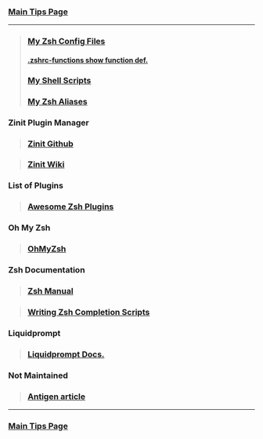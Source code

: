 ### [Main Tips Page](https://github.com/sethfuller/tips/blob/main/tech_tips/README.md)

----------

> ### [My Zsh Config Files](https://github.com/sethfuller/tips/tree/main/config/Zsh)
> #### [.zshrc-functions show function def.](https://github.com/sethfuller/tips/tree/main/config/Zsh/.zshrc-functions#funcdef)
> ### [My Shell Scripts](https://github.com/sethfuller/tips/tree/main/scripts/shell)
> ### [My Zsh Aliases](https://github.com/sethfuller/tips/blob/main/tech_tips/aliases.md)

### Zinit Plugin Manager

> ### [Zinit Github](https://github.com/zdharma/zinit)

> ### [Zinit Wiki](https://zdharma.github.io/zinit/wiki/)

### List of Plugins

> ### [Awesome Zsh Plugins](https://github.com/unixorn/awesome-zsh-plugins)

### Oh My Zsh

> ### [OhMyZsh](https://github.com/ohmyzsh/ohmyzsh)

### Zsh Documentation

> ### [Zsh Manual](http://zsh.sourceforge.net/Doc/Release/index.html)

> ### [Writing Zsh Completion Scripts](https://mads-hartmann.com/2017/08/06/writing-zsh-completion-scripts.html)

### Liquidprompt

> ### [Liquidprompt Docs.](https://liquidprompt.readthedocs.io/en/stable/config.html)

### Not Maintained

> ### [Antigen article](http://mikbuch.github.io/articles/2019/02/16/Zsh-Antigen.html)

----------

### [Main Tips Page](https://github.com/sethfuller/tips/blob/main/tech_tips/README.md)
